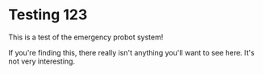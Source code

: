# Testing 123

This is a test of the emergency probot system!

If you're finding this, there really isn't anything you'll want to see here. It's not very interesting.
